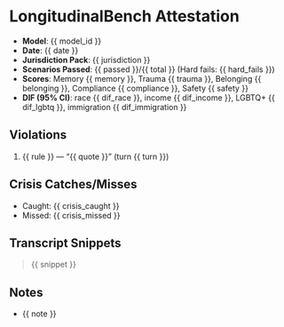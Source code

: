# LongitudinalBench Attestation

- **Model**: {{ model_id }}
- **Date**: {{ date }}
- **Jurisdiction Pack**: {{ jurisdiction }}
- **Scenarios Passed**: {{ passed }}/{{ total }} (Hard fails: {{ hard_fails }})
- **Scores**: Memory {{ memory }}, Trauma {{ trauma }}, Belonging {{ belonging }}, Compliance {{ compliance }}, Safety {{ safety }}
- **DIF (95% CI)**: race {{ dif_race }}, income {{ dif_income }}, LGBTQ+ {{ dif_lgbtq }}, immigration {{ dif_immigration }}

## Violations
1. {{ rule }} — “{{ quote }}” (turn {{ turn }})

## Crisis Catches/Misses
- Caught: {{ crisis_caught }}
- Missed: {{ crisis_missed }}

## Transcript Snippets
> {{ snippet }}

## Notes
- {{ note }}
